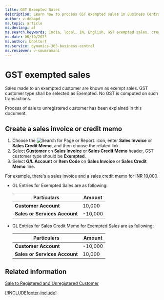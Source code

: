 ```yaml
---
title: GST Exempted Sales
description: Learn how to process GST exempted sales in Business Central, including creating sales invoices and credit memos for exempt customers in India.
author: v-debapd
ms.topic: article
ms.devlang: al
ms.search.keywords: India, local, IN, English, GST exempted sales, create sales invoice, create sales credit memo
ms.date: 06/19/2025
ms.author: bholtorf
ms.service: dynamics-365-business-central
ms.reviewer: v-soumramani
---
```


# GST exempted sales

Sales made to an exempted customer are known as exempt sales. GST customer type shall be selected as Exempted. No GST is computed on such transactions.

Process of sale to unregistered customer has been explained in this document.

## Create a sales invoice or credit memo

1. Choose the ![Search for Page or Report.](image/search_small.png "Search for Page or Report icon") icon, enter **Sales Invoice** or **Sales Credit Memo**, and then choose the related link.
1. Select **Customer** on **Sales Invoice** or **Sales Credit Memo** header, GST customer type should be **Exempted**.
1. Select **G/L Account** or **Item Code** on **Sales Invoice** or **Sales Credit Memo** line.

For example, there's a sales invoice and a sales credit memo for INR 10,000.

- GL Entries for Exempted Sales are as following:

    |Particulars|Amount|
    |----------------------------------|---------------------------------------|  
    |**Customer Account**|10,000|  
    |**Sales or Services Account**|-10,000|

- GL Entries for Sales Credit Memo for Exempted Sales are as following:

    |Particulars|Amount|
    |----------------------------------|---------------------------------------|  
    |**Customer Account**|-10,000|  
    |**Sales or Services Account**|10,000|

## Related information

[Sale to Registered and Unregistered Customer](GST-Sale-to-Registered-Unregistered-Customer.md)

[!INCLUDE[footer-include](../../includes/footer-banner.md)]
